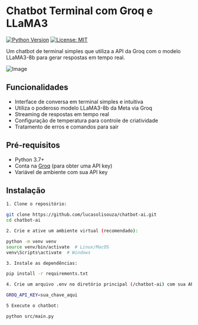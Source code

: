 # Chatbot Terminal com Groq e LLaMA3

[![Python Version](https://img.shields.io/badge/python-3.7%2B-blue)](https://www.python.org/)
[![License: MIT](https://img.shields.io/badge/License-MIT-yellow.svg)](https://opensource.org/licenses/MIT)

Um chatbot de terminal simples que utiliza a API da Groq com o modelo LLaMA3-8b para gerar respostas em tempo real.

![Image](https://github.com/user-attachments/assets/854fc553-91a0-4fac-99a4-c11d271c89c2)

## Funcionalidades

- Interface de conversa em terminal simples e intuitiva
- Utiliza o poderoso modelo LLaMA3-8b da Meta via Groq
- Streaming de respostas em tempo real
- Configuração de temperatura para controle de criatividade
- Tratamento de erros e comandos para sair

## Pré-requisitos

- Python 3.7+
- Conta na [Groq](https://console.groq.com/) (para obter uma API key)
- Variável de ambiente com sua API key

## Instalação

```bash
1. Clone o repositório:

git clone https://github.com/lucasolisouza/chatbot-ai.git
cd chatbot-ai

2. Crie e ative um ambiente virtual (recomendado):

python -m venv venv
source venv/bin/activate  # Linux/MacOS
venv\Scripts\activate  # Windows

3. Instale as dependências:

pip install -r requirements.txt

4. Crie um arquivo .env no diretório principal (/chatbot-ai) com sua API key:

GROQ_API_KEY=sua_chave_aqui

5 Execute o chatbot:

python src/main.py
